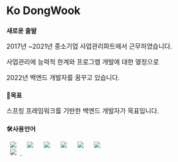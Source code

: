 <h1> Ko DongWook</h1>
<h3>새로운 출발</h3>
<p class="fontStyle">2017년 ~2021년 중소기업 사업관리파트에서 근무하였습니다.</p>
<p class="fontStyle">사업관리에 능력적 한계와 프로그램 개발에 대한 열정으로 </p>
<p class="fontStyle" >2022년 백엔드 개발자를 꿈꾸고 있습니다. </p>

<h3>🤗목표</h3>
<p class="fontStyle" >스프링 프레임워크를 기반한 백엔드 개발자가 목표입니다.</p>
<h3>🛠사용언어</h3>
<div>
    <img class = "icons" src="https://img.shields.io/badge/Java-007396?style=flat&logo=Java&logoColor=white">&nbsp;
    <img class = "icons" src="https://img.shields.io/badge/HTML5-E34F26?style=flat&logo=HTML5&logoColor=white">&nbsp;
    <img class = "icons" src="https://img.shields.io/badge/SpringFramework-6DB33F?style=flat&logo=Spring&logoColor=white">&nbsp;
    <img class = "icons" src="https://img.shields.io/badge/CSS3-1572B6?style=flat&logo=CSS3&logoColor=white">&nbsp;
    <img class = "icons" src="https://img.shields.io/badge/MySQL-4479A1?style=flat&logo=MySQL&logoColor=white">&nbsp;
    <img class = "icons" src="https://img.shields.io/badge/JavaScript-F7DF1E?style=flat&logo=JavaScript&logoColor=white">&nbsp;
</div>
    <a href="https://www.notion.so/Ko-Dong-Wook-fd2dfd0db84f40cfbaed0c9f6f421592">
        <img class = "icons" src="https://img.shields.io/badge/Notion-000000?style=flat&logo=Notion&logoColor=white">&nbsp;
    </a>
<div>
    
</div>
<style>
    .icons {
        height : auto;
        margin-left : 10px;
        margin-right : 10px;    
    }
    .fontStyle{
        font-size: larger;
    }

</style>
